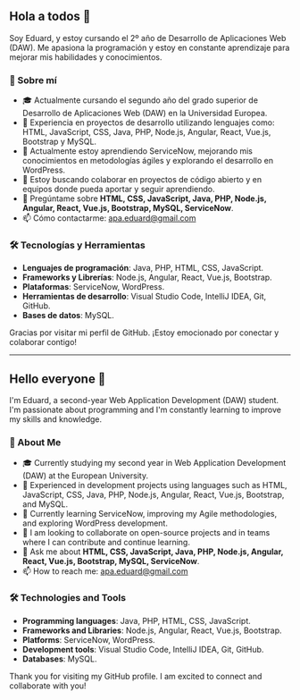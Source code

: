 ## Hola a todos 👋 

Soy Eduard, y estoy cursando el 2º año de Desarrollo de Aplicaciones Web (DAW). Me apasiona la programación y estoy en constante aprendizaje para mejorar mis habilidades y conocimientos.

### 🚀 Sobre mí
- 🎓 Actualmente cursando el segundo año del grado superior de Desarrollo de Aplicaciones Web (DAW) en la Universidad Europea.
- 💼 Experiencia en proyectos de desarrollo utilizando lenguajes como: HTML, JavaScript, CSS, Java, PHP, Node.js, Angular, React, Vue.js, Bootstrap y MySQL.
- 🌱 Actualmente estoy aprendiendo ServiceNow, mejorando mis conocimientos en metodologías ágiles y explorando el desarrollo en WordPress.
- 👯 Estoy buscando colaborar en proyectos de código abierto y en equipos donde pueda aportar y seguir aprendiendo.
- 💬 Pregúntame sobre **HTML, CSS, JavaScript, Java, PHP, Node.js, Angular, React, Vue.js, Bootstrap, MySQL, ServiceNow**.
- 📫 Cómo contactarme: apa.eduard@gmail.com

### 🛠️ Tecnologías y Herramientas
- **Lenguajes de programación**: Java, PHP, HTML, CSS, JavaScript.
- **Frameworks y Librerías**: Node.js, Angular, React, Vue.js, Bootstrap.
- **Plataformas**: ServiceNow, WordPress.
- **Herramientas de desarrollo**: Visual Studio Code, IntelliJ IDEA, Git, GitHub.
- **Bases de datos**: MySQL.

Gracias por visitar mi perfil de GitHub. ¡Estoy emocionado por conectar y colaborar contigo!

---

## Hello everyone 👋 

I'm Eduard, a second-year Web Application Development (DAW) student. I'm passionate about programming and I'm constantly learning to improve my skills and knowledge.

### 🚀 About Me
- 🎓 Currently studying my second year in Web Application Development (DAW) at the European University.
- 💼 Experienced in development projects using languages such as HTML, JavaScript, CSS, Java, PHP, Node.js, Angular, React, Vue.js, Bootstrap, and MySQL.
- 🌱 Currently learning ServiceNow, improving my Agile methodologies, and exploring WordPress development.
- 👯 I am looking to collaborate on open-source projects and in teams where I can contribute and continue learning.
- 💬 Ask me about **HTML, CSS, JavaScript, Java, PHP, Node.js, Angular, React, Vue.js, Bootstrap, MySQL, ServiceNow**.
- 📫 How to reach me: apa.eduard@gmail.com

### 🛠️ Technologies and Tools
- **Programming languages**: Java, PHP, HTML, CSS, JavaScript.
- **Frameworks and Libraries**: Node.js, Angular, React, Vue.js, Bootstrap.
- **Platforms**: ServiceNow, WordPress.
- **Development tools**: Visual Studio Code, IntelliJ IDEA, Git, GitHub.
- **Databases**: MySQL.

Thank you for visiting my GitHub profile. I am excited to connect and collaborate with you!
